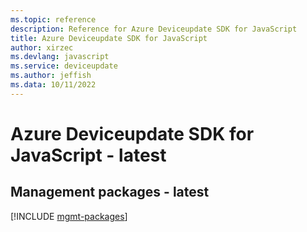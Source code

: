 ```yaml
---
ms.topic: reference
description: Reference for Azure Deviceupdate SDK for JavaScript
title: Azure Deviceupdate SDK for JavaScript
author: xirzec
ms.devlang: javascript
ms.service: deviceupdate
ms.author: jeffish
ms.data: 10/11/2022
---
```

# Azure Deviceupdate SDK for JavaScript - latest

## Management packages - latest
[!INCLUDE [mgmt-packages](deviceupdate-mgmt-index.md)]